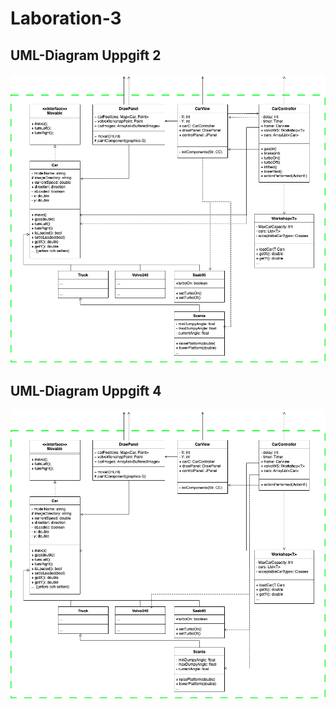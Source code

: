 # Laboration-3


## UML-Diagram Uppgift 2
![screenshot](TDA553_Lab3_Uppgift2.png)

## UML-Diagram Uppgift 4
![screenshot](TDA553_Lab3_Uppgift4.png)
